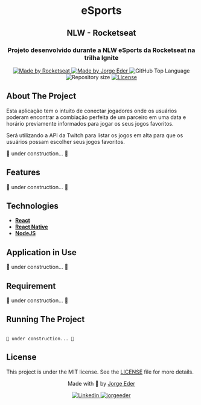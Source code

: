 <div>
  <h1 align="center"> 
    eSports
  </h1>
  <h2 align="center"> 
    NLW - Rocketseat
  </h2>
  <h3 align="center"> 
    Projeto desenvolvido durante a NLW eSports da Rocketseat na trilha Ignite
  </h3>

  <p align="center">
    <a href="https://rocketseat.com.br">
      <img alt="Made by Rocketseat" src="https://img.shields.io/badge/made%20by-Rocketseat-blueviolet?style=plastic">
    </a>
    <a href="https://github.com/jorgeeder"> 
      <img alt="Made by Jorge Eder" src="https://img.shields.io/badge/solved%20by-Jorge%20Eder-blueviolet?style=plastic">
    </a>
    <img alt="GitHub Top Language" src="https://img.shields.io/github/languages/top/jorgeeder/nlw-esports?color=blue&style=plastic">
    <img alt="Repository size" src="https://img.shields.io/github/repo-size/jorgeeder/nlw-esports?style=plastic"/>
    <a href="https://opensource.org/licenses/MIT">
      <img alt="License" src="https://img.shields.io/badge/license-MIT-brightgreen?style=plastic">
    </a>
  </p>
</div>

## About The Project

Esta aplicação tem o intuito de conectar jogadores onde os usuários poderam encontrar a combiação perfeita de um parceiro em uma data e horário previamente informados para jogar os seus jogos favoritos.

Será utilizando a API da Twitch para listar os jogos em alta para que os usuários possam escolher seus jogos favoritos.

🚧 under construction... 🚧

## Features

🚧 under construction... 🚧


## Technologies

-   **[React](https://reactjs.org/)**
-   **[React Native](https://reactnative.dev/)**
-   **[NodeJS](https://nodejs.org/en/)**



## Application in Use

🚧 under construction... 🚧


## Requirement

🚧 under construction... 🚧


## Running The Project

```

🚧 under construction... 🚧

```
## License

This project is under the MIT license. See the [LICENSE](/LICENSE) file for more details.


<div align="center">
  <p> Made with 💜 by <a href="https://github.com/jorgeeder">Jorge Eder</a> </p>
  <p>
    <a href="https://www.linkedin.com/in/jorgeeder/">
      <img alt="Linkedin" src="https://img.shields.io/badge/-Jorge%20Eder-blue?style=plastic&logo=linkedin&link=https://www.linkedin.com/in/jorgeeder/">
    </a>
    <a href = "mailto:jorgeeder.dev@gmail.com">
      <img alt="jorgeeder" src="https://img.shields.io/badge/-jorgeeder.dev@gmail.com-ff512f?style=plastic&logo=Gmail&logoColor=white&link=mailto:jorgeeder.dev@gmail.com">
    </a>
  </p>
</div>